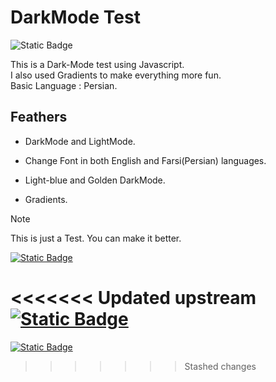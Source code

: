 # DarkMode Test
![Static Badge](https://img.shields.io/badge/In%20progress-yellow)

This is a Dark-Mode test using Javascript.  
I also used Gradients to make everything more fun.  
Basic Language : Persian.

## Feathers
+ DarkMode and LightMode.

+ Change Font in both English and Farsi(Persian) languages.

+ Light-blue and Golden DarkMode.

+ Gradients.

> [!NOTE]
> This is just a Test. You can make it better.

[![Static Badge](https://img.shields.io/badge/Follow-Me?style=for-the-badget&logo=github&label=Github&labelColor=black&link=https%3A%2F%2Fgithub.com%2Fmahan07dev)
](https://github.com/mahan07dev)

<<<<<<< Updated upstream
[![Static Badge](https://img.shields.io/badge/Pages-black?logo=GitHub%20Pages&label=GitHub&labelColor=gray)](https://mahan07dev.github.io/myprojects/)
=======
[![Static Badge](https://img.shields.io/badge/Pages-black?logo=GitHub%20Pages&label=GitHub&labelColor=gray)](https://mahan07dev.github.io/myprojects/)
>>>>>>> Stashed changes
